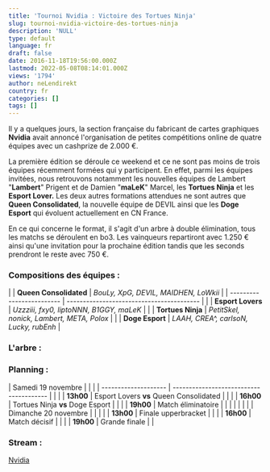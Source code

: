 ```yaml
---
title: 'Tournoi Nvidia : Victoire des Tortues Ninja'
slug: tournoi-nvidia-victoire-des-tortues-ninja
description: 'NULL'
type: default
language: fr
draft: false
date: 2016-11-18T19:56:00.000Z
lastmod: 2022-05-08T08:14:01.000Z
views: '1794'
author: neLendirekt
country: fr
categories: []
tags: []
---
```

Il y a quelques jours, la section française du fabricant de cartes graphiques **Nvidia** avait annoncé l'organisation de petites compétitions online de quatre équipes avec un cashprize de 2.000 €.  
  
La première édition se déroule ce weekend et ce ne sont pas moins de trois équipes récemment formées qui y participent. En effet, parmi les équipes invitées, nous retrouvons notamment les nouvelles équipes de Lambert "**Lambert**" Prigent et de Damien "**maLeK**" Marcel, les **Tortues Ninja** et les **Esport Lover.** Les deux autres formations attendues ne sont autres que **Queen Consolidated**, la nouvelle équipe de DEVIL ainsi que les **Doge Esport** qui évoluent actuellement en CN France.  
  
En ce qui concerne le format, il s'agit d'un arbre à double élimination, tous les matchs se déroulent en bo3\. Les vainqueurs repartiront avec 1.250 € ainsi qu'une invitation pour la prochaine édition tandis que les seconds prendront le reste avec 750 €.

### **Compositions des équipes :**

| |  **Queen Consolidated** | _BouLy, XpG, DEVIL, MAIDHEN, LoWkii_      |
| ------------------------- | ----------------------------------------- |
| |  **Esport Lovers**      | _Uzzziii, fxy0, liptoNNN, B1GGY, maLeK_   |
| |  **Tortues Ninja**      | _PetitSkel, nonick, Lambert, META, Polox_ |
| |  **Doge Esport**        | _LAAH, CREA^, carlsoN, Lucky, rubEnh_     |

### **L'arbre :** 

### **Planning :**

| Samedi 19 novembre   |                                         |  |
| -------------------- | --------------------------------------- |  |
| |  **13h00**         | Esport Lovers **vs** Queen Consolidated |  |
| |  **16h00**         | Tortues Ninja **vs** Doge Esport        |  |
| |  **19h00**         | Match éliminatoire                      |  |
| |                    |                                         |  |
| Dimanche 20 novembre |                                         |  |
| |  **13h00**         | Finale upperbracket                     |  |
| |  **16h00**         | Match décisif                           |  |
| |  **19h00**         | Grande finale                           |  |

### **Stream :** 

[Nvidia](https:///fr/stream/twitch/750)
